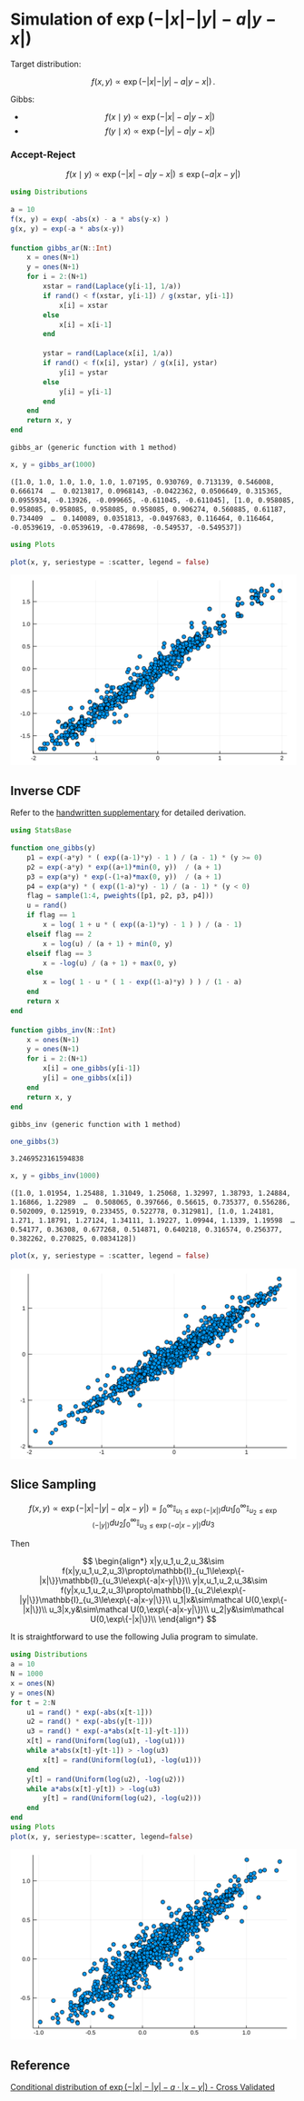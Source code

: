 
# Simulation of $\exp(-\vert x\vert -\vert y\vert - a\vert y-x\vert)$

Target distribution:

$$
f(x, y)\propto \exp(-\vert x\vert -\vert y\vert - a\vert y-x\vert)\,.
$$

Gibbs: 

- $$f(x\mid y)\propto \exp(-\vert x\vert - a\vert y-x\vert)$$
- $$f(y\mid x)\propto \exp(-\vert y\vert - a\vert y-x\vert)$$

### Accept-Reject

$$
f(x\mid y)\propto \exp(-\vert x\vert - a\vert y-x\vert)\le \exp(-a\vert x - y\vert)
$$


```julia
using Distributions
```


```julia
a = 10
f(x, y) = exp( -abs(x) - a * abs(y-x) )
g(x, y) = exp(-a * abs(x-y))

function gibbs_ar(N::Int)
    x = ones(N+1)
    y = ones(N+1)
    for i = 2:(N+1)
        xstar = rand(Laplace(y[i-1], 1/a))
        if rand() < f(xstar, y[i-1]) / g(xstar, y[i-1])
            x[i] = xstar
        else
            x[i] = x[i-1]
        end
        
        ystar = rand(Laplace(x[i], 1/a))
        if rand() < f(x[i], ystar) / g(x[i], ystar)
            y[i] = ystar
        else
            y[i] = y[i-1]
        end
    end
    return x, y
end
```




    gibbs_ar (generic function with 1 method)




```julia
x, y = gibbs_ar(1000)
```




    ([1.0, 1.0, 1.0, 1.0, 1.0, 1.07195, 0.930769, 0.713139, 0.546008, 0.666174  …  0.0213817, 0.0968143, -0.0422362, 0.0506649, 0.315365, 0.0955934, -0.13926, -0.099665, -0.611045, -0.611045], [1.0, 0.958085, 0.958085, 0.958085, 0.958085, 0.958085, 0.906274, 0.560885, 0.61187, 0.734409  …  0.140089, 0.0351813, -0.0497683, 0.116464, 0.116464, -0.0539619, -0.0539619, -0.478698, -0.549537, -0.549537])




```julia
using Plots
```


```julia
plot(x, y, seriestype = :scatter, legend = false)
```




![svg](output_6_0.svg)



## Inverse CDF

Refer to the [handwritten supplementary](Derivation-Exp-Abs-xy.pdf) for detailed derivation.


```julia
using StatsBase
```


```julia
function one_gibbs(y)
    p1 = exp(-a*y) * ( exp((a-1)*y) - 1 ) / (a - 1) * (y >= 0)
    p2 = exp(-a*y) * exp((a+1)*min(0, y))  / (a + 1)
    p3 = exp(a*y) * exp(-(1+a)*max(0, y))  / (a + 1)
    p4 = exp(a*y) * ( exp((1-a)*y) - 1) / (a - 1) * (y < 0)
    flag = sample(1:4, pweights([p1, p2, p3, p4]))
    u = rand()
    if flag == 1
        x = log( 1 + u * ( exp((a-1)*y) - 1 ) ) / (a - 1)
    elseif flag == 2
        x = log(u) / (a + 1) + min(0, y)
    elseif flag == 3
        x = -log(u) / (a + 1) + max(0, y)
    else
        x = log( 1 - u * ( 1 - exp((1-a)*y) ) ) / (1 - a)
    end
    return x
end

function gibbs_inv(N::Int)
    x = ones(N+1)
    y = ones(N+1)
    for i = 2:(N+1)
        x[i] = one_gibbs(y[i-1])
        y[i] = one_gibbs(x[i])
    end
    return x, y
end
```




    gibbs_inv (generic function with 1 method)




```julia
one_gibbs(3)
```




    3.2469523161594838




```julia
x, y = gibbs_inv(1000)
```




    ([1.0, 1.01954, 1.25488, 1.31049, 1.25068, 1.32997, 1.38793, 1.24884, 1.16866, 1.22989  …  0.508065, 0.397666, 0.56615, 0.735377, 0.556286, 0.502009, 0.125919, 0.233455, 0.522778, 0.312981], [1.0, 1.24181, 1.271, 1.18791, 1.27124, 1.34111, 1.19227, 1.09944, 1.1339, 1.19598  …  0.54177, 0.36308, 0.677268, 0.514871, 0.640218, 0.316574, 0.256377, 0.382262, 0.270825, 0.0834128])




```julia
plot(x, y, seriestype = :scatter, legend = false)
```


![svg](output_12_0.svg)

## Slice Sampling

$$
f(x, y)\propto \exp(-\vert x\vert - \vert y\vert - a\vert x- y\vert) = \int_0^\infty \mathbb{I}_{u_1\le\exp(-\vert x\vert)}du_1\int_0^\infty \mathbb{I}_{u_2\le\exp(-\vert y\vert)}du_2\int_0^\infty \mathbb{I}_{u_3\le\exp(-a\vert x-y\vert)}du_3
$$

Then

$$
\begin{align*}
x|y,u_1,u_2,u_3&\sim f(x|y,u_1,u_2,u_3)\propto\mathbb{I}_{u_1\le\exp\{-|x|\}}\mathbb{I}_{u_3\le\exp\{-a|x-y|\}}\\
y|x,u_1,u_2,u_3&\sim f(y|x,u_1,u_2,u_3)\propto\mathbb{I}_{u_2\le\exp\{-|y|\}}\mathbb{I}_{u_3\le\exp\{-a|x-y|\}}\\
u_1|x&\sim\mathcal U(0,\exp\{-|x|\})\\
u_3|x,y&\sim\mathcal U(0,\exp\{-a|x-y|\})\\
u_2|y&\sim\mathcal U(0,\exp\{-|x|\})\\
\end{align*}
$$

It is straightforward to use the following Julia program to simulate.

```julia
using Distributions
a = 10
N = 1000
x = ones(N)
y = ones(N)
for t = 2:N
    u1 = rand() * exp(-abs(x[t-1]))
    u2 = rand() * exp(-abs(y[t-1]))
    u3 = rand() * exp(-a*abs(x[t-1]-y[t-1]))
    x[t] = rand(Uniform(log(u1), -log(u1)))
    while a*abs(x[t]-y[t-1]) > -log(u3)
        x[t] = rand(Uniform(log(u1), -log(u1)))
    end 
    y[t] = rand(Uniform(log(u2), -log(u2)))
    while a*abs(x[t]-y[t]) > -log(u3)
        y[t] = rand(Uniform(log(u2), -log(u2)))
    end
end
using Plots
plot(x, y, seriestype=:scatter, legend=false)
```

![](res_slice_sampling.svg)

## Reference

[Conditional distribution of $\exp(-|x|-|y|-a \cdot |x-y|)$ - Cross Validated](https://stats.stackexchange.com/questions/390680/conditional-distribution-of-exp-x-y-a-cdot-x-y/390745#)